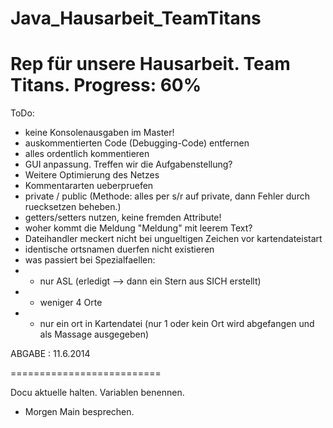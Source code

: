 Java_Hausarbeit_TeamTitans
==========================
Rep für unsere Hausarbeit.
Team Titans.
Progress: 60%
==========================
ToDo:

- keine Konsolenausgaben im Master! 
- auskommentierten Code (Debugging-Code) entfernen
- alles ordentlich kommentieren
- GUI anpassung. Treffen wir die Aufgabenstellung?
- Weitere Optimierung des Netzes
- Kommentararten ueberpruefen
- private / public (Methode: alles per s/r auf private, dann Fehler durch ruecksetzen beheben.)
- getters/setters nutzen, keine fremden Attribute!
- woher kommt die Meldung "Meldung" mit leerem Text?
- Dateihandler meckert nicht bei ungueltigen Zeichen  vor kartendateistart
- identische ortsnamen duerfen nicht existieren
- was passiert bei Spezialfaellen:
- - nur ASL (erledigt --> dann ein Stern aus SICH erstellt)
- - weniger 4 Orte
- - nur ein ort in Kartendatei (nur 1 oder kein Ort wird abgefangen und als Massage ausgegeben) 
  
ABGABE : 11.6.2014

==========================

Docu aktuelle halten. Variablen benennen.

- Morgen Main besprechen.
